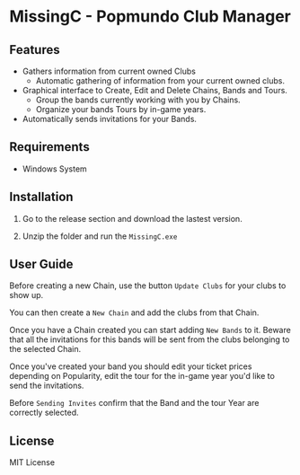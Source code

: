 ﻿# MissingC - Popmundo Club Manager

## Features

-  Gathers information from current owned Clubs
    - Automatic gathering of information from your current owned clubs.
- Graphical interface to Create, Edit and Delete Chains, Bands and Tours.
    - Group the bands currently working with you by Chains.
    - Organize your bands Tours by in-game years.
- Automatically sends invitations for your Bands.

## Requirements

- Windows System

## Installation

1. Go to the release section and download the lastest version.

2. Unzip the folder and run the `MissingC.exe`

## User Guide

Before creating a new Chain, use the button `Update Clubs` for your clubs to show up.

You can then create a `New Chain` and add the clubs from that Chain.

Once you have a Chain created you can start adding `New Bands` to it.
Beware that all the invitations for this bands will be sent from the clubs belonging to the selected Chain.

Once you've created your band you should edit your ticket prices depending on Popularity, edit the tour for the in-game year you'd like to send the invitations.

Before `Sending Invites` confirm that the Band and the tour Year are correctly selected.

## License

MIT License